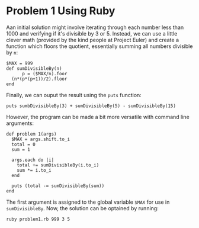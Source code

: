 # Problem 1 Using Ruby 

Aan initial solution might involve iterating through each number less than 1000 and verifying if it's divisible by 3 or 5. Instead, we can use a little clever math (provided by the kind people at Project Euler) and create a function which floors the quotient, essentially summing all numbers divisible by `n`: 

    $MAX = 999
    def sumDivisibleBy(n)
		  p = ($MAX/n).foor
      (n*(p*(p+1))/2).floor
    end

Finally, we can ouput the result using the `puts` function: 

    puts sumbDivisibleBy(3) + sumDivisibleBy(5) - sumDivisibleBy(15)		

However, the program can be made a bit more versatile with command line arguments: 

    def problem 1(args) 
      $MAX = args.shift.to_i
      total = 0
      sum = 1  
    
      args.each do |i|
        total += sumDivisibleBy(i.to_i)
        sum *= i.to_i 
      end
      
      puts (total -= sumDivisibleBy(sum))
    end 

The first argument is assigned to the global variable `$MAX` for use in `sumDivisibleBy`. Now, the solution can be optained by running: 

    ruby problem1.rb 999 3 5 

